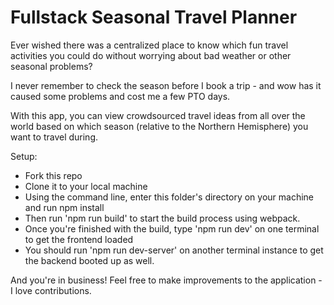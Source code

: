 # Fullstack Seasonal Travel Planner

Ever wished there was a centralized place to know which fun travel activities you could do without worrying about bad weather or other seasonal problems? 

I never remember to check the season before I book a trip - and wow has it caused some problems and cost me a few PTO days. 

With this app, you can view crowdsourced travel ideas from all over the world based on which season (relative to the Northern Hemisphere) you want to travel during. 

Setup: 
- Fork this repo
- Clone it to your local machine
- Using the command line, enter this folder's directory on your machine and run npm install
- Then run 'npm run build' to start the build process using webpack.
- Once you're finished with the build, type 'npm run dev' on one terminal to get the frontend loaded
- You should run 'npm run dev-server' on another terminal instance to get the backend booted up as well.

And you're in business! Feel free to make improvements to the application - I love contributions.
